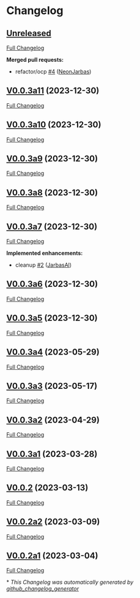 # Changelog

## [Unreleased](https://github.com/OpenVoiceOS/skill-ovos-local-media/tree/HEAD)

[Full Changelog](https://github.com/OpenVoiceOS/skill-ovos-local-media/compare/V0.0.3a11...HEAD)

**Merged pull requests:**

- refactor/ocp [\#4](https://github.com/OpenVoiceOS/skill-ovos-local-media/pull/4) ([NeonJarbas](https://github.com/NeonJarbas))

## [V0.0.3a11](https://github.com/OpenVoiceOS/skill-ovos-local-media/tree/V0.0.3a11) (2023-12-30)

[Full Changelog](https://github.com/OpenVoiceOS/skill-ovos-local-media/compare/V0.0.3a10...V0.0.3a11)

## [V0.0.3a10](https://github.com/OpenVoiceOS/skill-ovos-local-media/tree/V0.0.3a10) (2023-12-30)

[Full Changelog](https://github.com/OpenVoiceOS/skill-ovos-local-media/compare/V0.0.3a9...V0.0.3a10)

## [V0.0.3a9](https://github.com/OpenVoiceOS/skill-ovos-local-media/tree/V0.0.3a9) (2023-12-30)

[Full Changelog](https://github.com/OpenVoiceOS/skill-ovos-local-media/compare/V0.0.3a8...V0.0.3a9)

## [V0.0.3a8](https://github.com/OpenVoiceOS/skill-ovos-local-media/tree/V0.0.3a8) (2023-12-30)

[Full Changelog](https://github.com/OpenVoiceOS/skill-ovos-local-media/compare/V0.0.3a7...V0.0.3a8)

## [V0.0.3a7](https://github.com/OpenVoiceOS/skill-ovos-local-media/tree/V0.0.3a7) (2023-12-30)

[Full Changelog](https://github.com/OpenVoiceOS/skill-ovos-local-media/compare/V0.0.3a6...V0.0.3a7)

**Implemented enhancements:**

- cleanup [\#2](https://github.com/OpenVoiceOS/skill-ovos-local-media/pull/2) ([JarbasAl](https://github.com/JarbasAl))

## [V0.0.3a6](https://github.com/OpenVoiceOS/skill-ovos-local-media/tree/V0.0.3a6) (2023-12-30)

[Full Changelog](https://github.com/OpenVoiceOS/skill-ovos-local-media/compare/V0.0.3a5...V0.0.3a6)

## [V0.0.3a5](https://github.com/OpenVoiceOS/skill-ovos-local-media/tree/V0.0.3a5) (2023-12-30)

[Full Changelog](https://github.com/OpenVoiceOS/skill-ovos-local-media/compare/V0.0.3a4...V0.0.3a5)

## [V0.0.3a4](https://github.com/OpenVoiceOS/skill-ovos-local-media/tree/V0.0.3a4) (2023-05-29)

[Full Changelog](https://github.com/OpenVoiceOS/skill-ovos-local-media/compare/V0.0.3a3...V0.0.3a4)

## [V0.0.3a3](https://github.com/OpenVoiceOS/skill-ovos-local-media/tree/V0.0.3a3) (2023-05-17)

[Full Changelog](https://github.com/OpenVoiceOS/skill-ovos-local-media/compare/V0.0.3a2...V0.0.3a3)

## [V0.0.3a2](https://github.com/OpenVoiceOS/skill-ovos-local-media/tree/V0.0.3a2) (2023-04-29)

[Full Changelog](https://github.com/OpenVoiceOS/skill-ovos-local-media/compare/V0.0.3a1...V0.0.3a2)

## [V0.0.3a1](https://github.com/OpenVoiceOS/skill-ovos-local-media/tree/V0.0.3a1) (2023-03-28)

[Full Changelog](https://github.com/OpenVoiceOS/skill-ovos-local-media/compare/V0.0.2...V0.0.3a1)

## [V0.0.2](https://github.com/OpenVoiceOS/skill-ovos-local-media/tree/V0.0.2) (2023-03-13)

[Full Changelog](https://github.com/OpenVoiceOS/skill-ovos-local-media/compare/V0.0.2a2...V0.0.2)

## [V0.0.2a2](https://github.com/OpenVoiceOS/skill-ovos-local-media/tree/V0.0.2a2) (2023-03-09)

[Full Changelog](https://github.com/OpenVoiceOS/skill-ovos-local-media/compare/V0.0.2a1...V0.0.2a2)

## [V0.0.2a1](https://github.com/OpenVoiceOS/skill-ovos-local-media/tree/V0.0.2a1) (2023-03-04)

[Full Changelog](https://github.com/OpenVoiceOS/skill-ovos-local-media/compare/9037603be992f7e99b0ff026d4b57f5a2d8e0e16...V0.0.2a1)



\* *This Changelog was automatically generated by [github_changelog_generator](https://github.com/github-changelog-generator/github-changelog-generator)*
